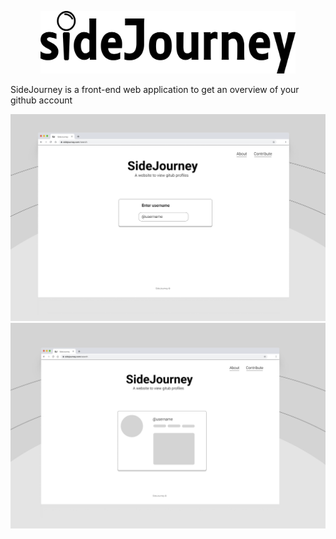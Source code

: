 <p align="center">
    <img src="images/logo.png" alt="sidejourney" style="height:100px">
</p>

SideJourney is a front-end web application to get an overview of your github account

<p align="center">
    <img src="images/ui1.png" alt="sidejourney">
    <br>
    <img src="images/ui2.png" alt="sidejourney">
</p>


